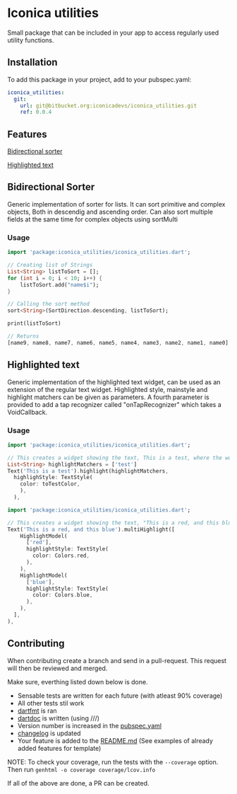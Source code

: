 # Iconica utilities

Small package that can be included in your app to access regularly used utility functions.

## Installation

To add this package in your project, add to your pubspec.yaml:

```yaml
iconica_utilities:
  git:
    url: git@bitbucket.org:iconicadevs/iconica_utilities.git
    ref: 0.0.4
```

## Features

[Bidirectional sorter](#Bidirectional%20Sorter)

[Highlighted text](#Highlighted%20text)

## Bidirectional Sorter

Generic implementation of sorter for lists. It can sort primitive and complex objects, Both in descendig and ascending order. Can also sort multiple fields at the same time for complex objects using sortMulti

### Usage

```dart
import 'package:iconica_utilities/iconica_utilities.dart';

// Creating list of Strings
List<String> listToSort = [];
for (int i = 0; i < 10; i++) {
    listToSort.add("name$i");
}

// Calling the sort method
sort<String>(SortDirection.descending, listToSort);

print(listToSort)

// Returns
[name9, name8, name7, name6, name5, name4, name3, name2, name1, name0]
```

## Highlighted text

Generic implementation of the highlighted text widget, can be used as an extension of the regular text widget. Highlighted style, mainstyle and highlight matchers can be given as parameters. A fourth parameter is provided to add a tap recognizer called "onTapRecognizer" which takes a VoidCallback.

### Usage

```dart
import 'package:iconica_utilities/iconica_utilities.dart';

// This creates a widget showing the text, This is a test, where the word test is colored red.
List<String> highlightMatchers = ['test']
Text('This is a test').highlight(highlightMatchers,
  highlighStyle: TextStyle(
    color: toTestColor,
    ),
  ),
```

```dart
import 'package:iconica_utilities/iconica_utilities.dart';

// This creates a widget showing the text, "This is a red, and this blue", where the word red is colored red and the word is colored blue.
Text('This is a red, and this blue').multiHighlight([
    HighlightModel(
      ['red'],
      highlightStyle: TextStyle(
        color: Colors.red,
      ),
    ),
    HighlightModel(
      ['blue'],
      highlightStyle: TextStyle(
        color: Colors.blue,
      ),
    ),         
  ],
),
```

## Contributing

When contributing create a branch and send in a pull-request. This request will then be reviewed and merged.

Make sure, everthing listed down below is done.

- Sensable tests are written for each future (with atleast 90% coverage)
- All other tests stil work
- [dartfmt](https://dart.dev/tools/dart-format) is ran
- [dartdoc](https://dart.dev/tools/dartdoc) is written (using ///)
- Version number is increased in the [pubspec.yaml](./pubspec.yaml)
- [changelog](./CHANGELOG.md) is updated
- Your feature is added to the [README.md](./README.md) (See examples of already added features for template)

NOTE: To check your coverage, run the tests with the `--coverage` option. Then run `genhtml -o coverage coverage/lcov.info`

If all of the above are done, a PR can be created.
